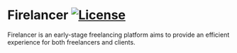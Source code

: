 # Firelancer [![License](https://img.shields.io/github/license/TheCherno/Hazel.svg)](https://github.com/NOSTVA/Firelancer/blob/main/LICENSE)

Firelancer is an early-stage freelancing platform aims to provide an efficient experience for both freelancers and clients.
